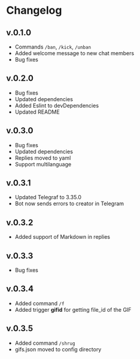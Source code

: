 # Changelog

## v.0.1.0

- Commands `/ban`, `/kick`, `/unban`
- Added welcome message to new chat members
- Bug fixes

## v.0.2.0

- Bug fixes
- Updated dependencies
- Added Eslint to devDependencies
- Updated README

## v.0.3.0

- Bug fixes
- Updated dependencies
- Replies moved to yaml
- Support multilanguage

## v.0.3.1

- Updated Telegraf to 3.35.0
- Bot now sends errors to creator in Telegram

## v.0.3.2

- Added support of Markdown in replies

## v.0.3.3

- Bug fixes

## v.0.3.4

- Added command `/f`
- Added trigger **gifid** for getting file_id of the GIF

## v.0.3.5

- Added command `/shrug`
- gifs.json moved to config directory
